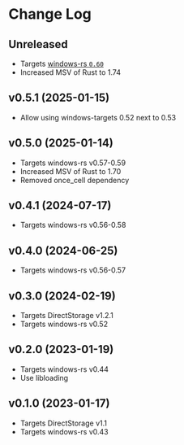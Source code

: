 # Change Log

## Unreleased

- Targets [windows-rs `0.60`](https://github.com/microsoft/windows-rs/releases/tag/0.62.0)
- Increased MSV of Rust to 1.74

## v0.5.1 (2025-01-15)

- Allow using windows-targets 0.52 next to 0.53

## v0.5.0 (2025-01-14)

- Targets windows-rs v0.57-0.59
- Increased MSV of Rust to 1.70
- Removed once_cell dependency

## v0.4.1 (2024-07-17)

- Targets windows-rs v0.56-0.58

## v0.4.0 (2024-06-25)

- Targets windows-rs v0.56-0.57

## v0.3.0 (2024-02-19)

- Targets DirectStorage v1.2.1
- Targets windows-rs v0.52

## v0.2.0 (2023-01-19)

- Targets windows-rs v0.44
- Use libloading

## v0.1.0 (2023-01-17)

- Targets DirectStorage v1.1
- Targets windows-rs v0.43
